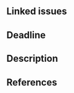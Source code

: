 <!-- markdownlint-disable MD041 -->

## Linked issues

<!--
e.g.,

- Resolve #1
- Fix #2
-->

## Deadline

<!--
e.g.,

yyyy-MM-dd

or

See linked issues.
-->

## Description

## References

<!--
e.g.,

- [Reference A](https://example.com/)
- #3
-->
